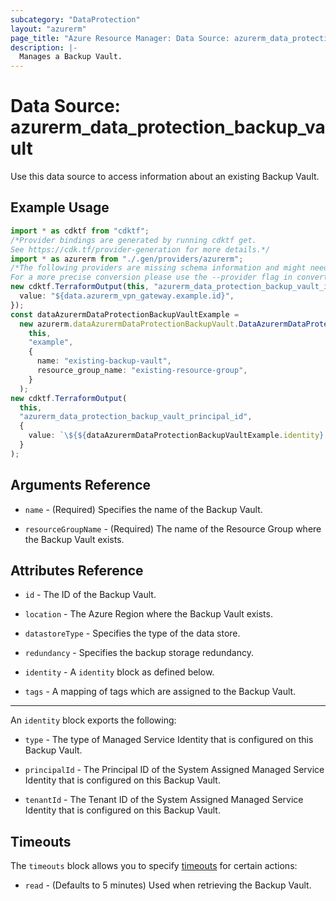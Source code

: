 ```yaml
---
subcategory: "DataProtection"
layout: "azurerm"
page_title: "Azure Resource Manager: Data Source: azurerm_data_protection_backup_vault"
description: |-
  Manages a Backup Vault.
---
```


# Data Source: azurerm\_data\_protection\_backup\_vault

Use this data source to access information about an existing Backup Vault.

## Example Usage

```typescript
import * as cdktf from "cdktf";
/*Provider bindings are generated by running cdktf get.
See https://cdk.tf/provider-generation for more details.*/
import * as azurerm from "./.gen/providers/azurerm";
/*The following providers are missing schema information and might need manual adjustments to synthesize correctly: azurerm.
For a more precise conversion please use the --provider flag in convert.*/
new cdktf.TerraformOutput(this, "azurerm_data_protection_backup_vault_id", {
  value: "${data.azurerm_vpn_gateway.example.id}",
});
const dataAzurermDataProtectionBackupVaultExample =
  new azurerm.dataAzurermDataProtectionBackupVault.DataAzurermDataProtectionBackupVault(
    this,
    "example",
    {
      name: "existing-backup-vault",
      resource_group_name: "existing-resource-group",
    }
  );
new cdktf.TerraformOutput(
  this,
  "azurerm_data_protection_backup_vault_principal_id",
  {
    value: `\${${dataAzurermDataProtectionBackupVaultExample.identity}.0.principal_id}`,
  }
);

```

## Arguments Reference

*   `name` - (Required) Specifies the name of the Backup Vault.

*   `resourceGroupName` - (Required) The name of the Resource Group where the Backup Vault exists.

## Attributes Reference

*   `id` - The ID of the Backup Vault.

*   `location` -  The Azure Region where the Backup Vault exists.

*   `datastoreType` - Specifies the type of the data store.

*   `redundancy` -  Specifies the backup storage redundancy.

*   `identity` -  A `identity` block as defined below.

*   `tags` -  A mapping of tags which are assigned to the Backup Vault.

***

An `identity` block exports the following:

*   `type` - The type of Managed Service Identity that is configured on this Backup Vault.

*   `principalId` - The Principal ID of the System Assigned Managed Service Identity that is configured on this Backup Vault.

*   `tenantId` - The Tenant ID of the System Assigned Managed Service Identity that is configured on this Backup Vault.

## Timeouts

The `timeouts` block allows you to specify [timeouts](https://www.terraform.io/language/resources/syntax#operation-timeouts) for certain actions:

* `read` - (Defaults to 5 minutes) Used when retrieving the Backup Vault.
